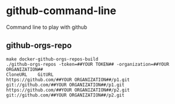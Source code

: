 # github-command-line
Command line to play with github

## github-orgs-repo

```
make docker-github-orgs-repos-build
./github-orgs-repos -token=##YOUR TOKEN## -organization=##YOUR ORGANIZATION##
CloneURL	GitURL
https://github.com/##YOUR ORGANIZATION##/p1.git	git://github.com/##YOUR ORGANIZATION##/p1.git
https://github.com/##YOUR ORGANIZATION##/p2.git	git://github.com/##YOUR ORGANIZATION##/p2.git
```

